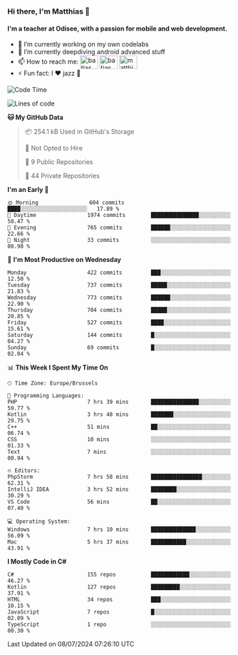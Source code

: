 ### Hi there, I'm Matthias 👋

#### I'm a teacher at Odisee, with a passion for mobile and web development.

- 🔭 I’m currently working on my own codelabs
- 🌱 I’m currently deepdiving android advanced stuff
- 📫 How to reach me: <a href="https://dev.to/batjas" target="_blank"><img align="center" src="https://raw.githubusercontent.com/rahuldkjain/github-profile-readme-generator/master/src/images/icons/Social/devto.svg" alt="batjas" height="30" width="40" /></a>
<a href="https://twitter.com/batjas" target="_blank"><img align="center" src="https://raw.githubusercontent.com/rahuldkjain/github-profile-readme-generator/master/src/images/icons/Social/twitter.svg" alt="batjas" height="30" width="40" /></a>
<a href="https://linkedin.com/in/matthiasdruwé" target="_blank"><img align="center" src="https://raw.githubusercontent.com/rahuldkjain/github-profile-readme-generator/master/src/images/icons/Social/linked-in-alt.svg" alt="matthiasdruwé" height="30" width="40" /></a>
- ⚡ Fun fact: I ❤ jazz 🎷


<!--START_SECTION:waka-->
![Code Time](http://img.shields.io/badge/Code%20Time-1%2C253%20hrs%2051%20mins-blue)

![Lines of code](https://img.shields.io/badge/From%20Hello%20World%20I%27ve%20Written-4.6%20million%20lines%20of%20code-blue)

**🐱 My GitHub Data** 

> 📦 254.1 kB Used in GitHub's Storage 
 > 
> 🚫 Not Opted to Hire
 > 
> 📜 9 Public Repositories 
 > 
> 🔑 44 Private Repositories 
 > 
**I'm an Early 🐤** 

```text
🌞 Morning                604 commits         ████░░░░░░░░░░░░░░░░░░░░░   17.89 % 
🌆 Daytime                1974 commits        ███████████████░░░░░░░░░░   58.47 % 
🌃 Evening                765 commits         ██████░░░░░░░░░░░░░░░░░░░   22.66 % 
🌙 Night                  33 commits          ░░░░░░░░░░░░░░░░░░░░░░░░░   00.98 % 
```
📅 **I'm Most Productive on Wednesday** 

```text
Monday                   422 commits         ███░░░░░░░░░░░░░░░░░░░░░░   12.50 % 
Tuesday                  737 commits         █████░░░░░░░░░░░░░░░░░░░░   21.83 % 
Wednesday                773 commits         ██████░░░░░░░░░░░░░░░░░░░   22.90 % 
Thursday                 704 commits         █████░░░░░░░░░░░░░░░░░░░░   20.85 % 
Friday                   527 commits         ████░░░░░░░░░░░░░░░░░░░░░   15.61 % 
Saturday                 144 commits         █░░░░░░░░░░░░░░░░░░░░░░░░   04.27 % 
Sunday                   69 commits          █░░░░░░░░░░░░░░░░░░░░░░░░   02.04 % 
```


📊 **This Week I Spent My Time On** 

```text
🕑︎ Time Zone: Europe/Brussels

💬 Programming Languages: 
PHP                      7 hrs 39 mins       ███████████████░░░░░░░░░░   59.77 % 
Kotlin                   3 hrs 48 mins       ███████░░░░░░░░░░░░░░░░░░   29.75 % 
C++                      51 mins             ██░░░░░░░░░░░░░░░░░░░░░░░   06.74 % 
CSS                      10 mins             ░░░░░░░░░░░░░░░░░░░░░░░░░   01.33 % 
Text                     7 mins              ░░░░░░░░░░░░░░░░░░░░░░░░░   00.94 % 

🔥 Editors: 
PhpStorm                 7 hrs 58 mins       ████████████████░░░░░░░░░   62.31 % 
IntelliJ IDEA            3 hrs 52 mins       ████████░░░░░░░░░░░░░░░░░   30.29 % 
VS Code                  56 mins             ██░░░░░░░░░░░░░░░░░░░░░░░   07.40 % 

💻 Operating System: 
Windows                  7 hrs 10 mins       ██████████████░░░░░░░░░░░   56.09 % 
Mac                      5 hrs 37 mins       ███████████░░░░░░░░░░░░░░   43.91 % 
```

**I Mostly Code in C#** 

```text
C#                       155 repos           ████████████░░░░░░░░░░░░░   46.27 % 
Kotlin                   127 repos           █████████░░░░░░░░░░░░░░░░   37.91 % 
HTML                     34 repos            ███░░░░░░░░░░░░░░░░░░░░░░   10.15 % 
JavaScript               7 repos             █░░░░░░░░░░░░░░░░░░░░░░░░   02.09 % 
TypeScript               1 repo              ░░░░░░░░░░░░░░░░░░░░░░░░░   00.30 % 
```




 Last Updated on 08/07/2024 07:26:10 UTC
<!--END_SECTION:waka-->
